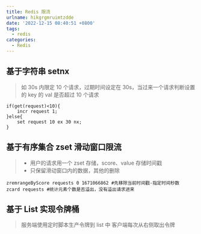 ```yaml
---
title: Redis 限流
urlname: hikgrgmruimtzdde
date: '2022-12-15 08:40:51 +0800'
tags:
  - redis
categories:
  - Redis
---
```


## 基于字符串 setnx

> 如 30s 内限定 10 个请求，过期时间设定在 30s，当过来一个请求判断设置的 key 的 val 是否超过 10 个请求

```shell
if(get(request)<10){
	incr request 1;
}else{
	set request 10 ex 30 nx;
}

```

## 基于有序集合 zset 滑动窗口限流

> - 用户的请求用一个 zset 存储，score、value 存储时间戳
> - 只保留滑动窗口内的数据，其他的删除

```shell
zremrangeByScore requests 0 1671066862 #先移除当前时间戳-指定时间秒数
zcard requests #统计元素个数是否溢出，没有溢出请求进来
```

## 基于 List 实现令牌桶

> 服务端使用定时脚本生产令牌到 list 中
> 客户端每次从右侧取出令牌
